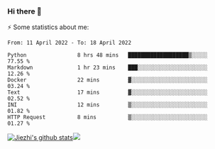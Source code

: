 ### Hi there 👋

⚡ Some statistics about me:


<!--START_SECTION:waka-->

```text
From: 11 April 2022 - To: 18 April 2022

Python                8 hrs 48 mins   ███████████████████▒░░░░░   77.55 %
Markdown              1 hr 23 mins    ███░░░░░░░░░░░░░░░░░░░░░░   12.26 %
Docker                22 mins         ▓░░░░░░░░░░░░░░░░░░░░░░░░   03.24 %
Text                  17 mins         ▓░░░░░░░░░░░░░░░░░░░░░░░░   02.52 %
INI                   12 mins         ▒░░░░░░░░░░░░░░░░░░░░░░░░   01.82 %
HTTP Request          8 mins          ▒░░░░░░░░░░░░░░░░░░░░░░░░   01.27 %
```

<!--END_SECTION:waka-->





[![Jiezhi's github stats](https://github-readme-stats.vercel.app/api?username=Jiezhi&show_icons=true)](https://github.com/Jiezhi/github-readme-stats)[![](https://stats.justsong.cn/api/leetcode/?username=Jiezhi)](https://leetcode.com/Jiezhi/) 
<!--
[![Top Langs](https://github-readme-stats.vercel.app/api/top-langs/?username=Jiezhi&hide=javascript,html)](https://github.com/Jiezhi/github-readme-stats)

**Jiezhi/Jiezhi** is a ✨ _special_ ✨ repository because its `README.md` (this file) appears on your GitHub profile.

Here are some ideas to get you started:

- 🔭 I’m currently working on ...
- 🌱 I’m currently learning ...
- 👯 I’m looking to collaborate on ...
- 🤔 I’m looking for help with ...
- 💬 Ask me about ...
- 📫 How to reach me: ...
- 😄 Pronouns: ...
- ⚡ Fun fact: ...
-->

